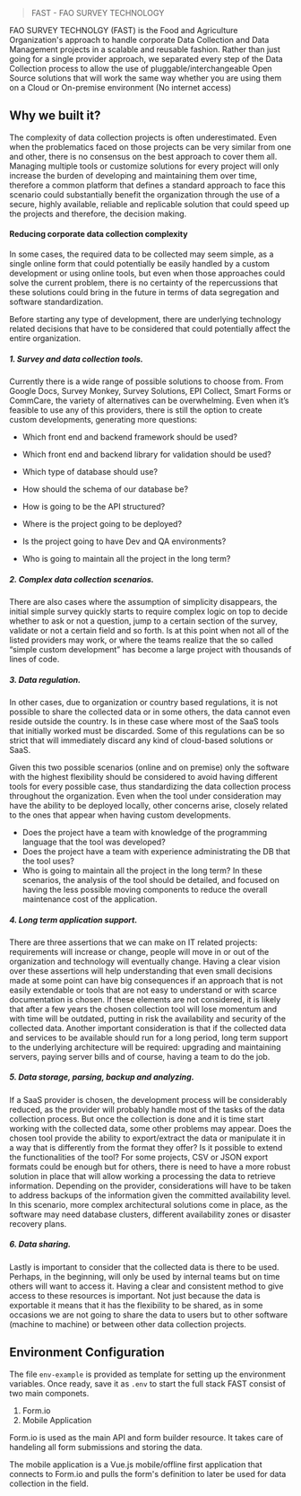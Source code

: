> FAST - FAO SURVEY TECHNOLOGY

FAO SURVEY TECHNOLGY (FAST) is the Food and Agriculture Organization's approach to handle corporate Data Collection and Data Management projects in a scalable and reusable fashion. Rather than just going for a single provider approach, we separated every step of the Data Collection process to allow the use of pluggable/interchangeable Open Source solutions that will work the same way whether you are using them on a Cloud or On-premise environment (No internet access)

## Why we built it?

The complexity of data collection projects is often underestimated. Even when the problematics faced on those projects can be very similar from one and other, there is no consensus on the best approach to cover them all. Managing multiple tools or customize solutions for every project will only increase the burden of developing and maintaining them over time, therefore a common platform that defines a standard approach to face this scenario could substantially benefit the organization through the use of a secure, highly available, reliable and replicable solution that could speed up the projects and therefore, the decision making.

#### Reducing corporate data collection complexity

In some cases, the required data to be collected may seem simple, as a single online form that could potentially be easily handled by a custom development or using online tools, but even when those approaches could solve the current problem, there is no certainty of the repercussions that these solutions could bring in the future in terms of data segregation and software standardization.

Before starting any type of development, there are underlying technology related decisions that have to be considered that could potentially affect the entire organization.

##### 1. Survey and data collection tools.

Currently there is a wide range of possible solutions to choose from. From Google Docs, Survey Monkey, Survey Solutions, EPI Collect, Smart Forms or CommCare, the variety of alternatives can be overwhelming.
Even when it’s feasible to use any of this providers, there is still the option to create custom developments, generating more questions:

- Which front end and backend framework should be used?

- Which front end and backend library for validation should be used?

- Which type of database should use?

- How should the schema of our database be?

- How is going to be the API structured?

- Where is the project going to be deployed?

- Is the project going to have Dev and QA environments?

- Who is going to maintain all the project in the long term?

##### 2. Complex data collection scenarios.

There are also cases where the assumption of simplicity disappears, the initial simple survey quickly starts to require complex logic on top to decide whether to ask or not a question, jump to a certain section of the survey, validate or not a certain field and so forth. Is at this point when not all of the listed providers may work, or where the teams realize that the so called “simple custom development” has become a large project with thousands of lines of code.

##### 3. Data regulation.

In other cases, due to organization or country based regulations, it is not possible to share the collected data or in some others, the data cannot even reside outside the country. Is in these case where most of the SaaS tools that initially worked must be discarded. Some of this regulations can be so strict that will immediately discard any kind of cloud-based solutions or SaaS.

Given this two possible scenarios (online and on premise) only the software with the highest flexibility should be considered to avoid having different tools for every possible case, thus standardizing the data collection process throughout the organization. Even when the tool under consideration may have the ability to be deployed locally, other concerns arise, closely related to the ones that appear when having custom developments.

- Does the project have a team with knowledge of the programming language that the tool was developed?
- Does the project have a team with experience administrating the DB that the tool uses?
- Who is going to maintain all the project in the long term?
  In these scenarios, the analysis of the tool should be detailed, and focused on having the less possible moving components to reduce the overall maintenance cost of the application.

##### 4. Long term application support.

There are three assertions that we can make on IT related projects: requirements will increase or change, people will move in or out of the organization and technology will eventually change.
Having a clear vision over these assertions will help understanding that even small decisions made at some point can have big consequences if an approach that is not easily extendable or tools that are not easy to understand or with scarce documentation is chosen.
If these elements are not considered, it is likely that after a few years the chosen collection tool will lose momentum and with time will be outdated, putting in risk the availability and security of the collected data.
Another important consideration is that if the collected data and services to be available should run for a long period, long term support to the underlying architecture will be required: upgrading and maintaining servers, paying server bills and of course, having a team to do the job.

##### 5. Data storage, parsing, backup and analyzing.

If a SaaS provider is chosen, the development process will be considerably reduced, as the provider will probably handle most of the tasks of the data collection process. But once the collection is done and it is time start working with the collected data, some other problems may appear.
Does the chosen tool provide the ability to export/extract the data or manipulate it in a way that is differently from the format they offer? Is it possible to extend the functionalities of the tool?
For some projects, CSV or JSON export formats could be enough but for others, there is need to have a more robust solution in place that will allow working a processing the data to retrieve information. Depending on the provider, considerations will have to be taken to address backups of the information given the committed availability level. In this scenario, more complex architectural solutions come in place, as the software may need database clusters, different availability zones or disaster recovery plans.

##### 6. Data sharing.

Lastly is important to consider that the collected data is there to be used. Perhaps, in the beginning, will only be used by internal teams but on time others will want to access it. Having a clear and consistent method to give access to these resources is important. Not just because the data is exportable it means that it has the flexibility to be shared, as in some occasions we are not going to share the data to users but to other software (machine to machine) or between other data collection projects.

## Environment Configuration

The file `env-example` is provided as template for setting up the environment variables. Once ready, save it as `.env` to start the full stack
FAST consist of two main componets.

1.  Form.io
2.  Mobile Application

Form.io is used as the main API and form builder resource. It takes care
of handeling all form submissions and storing the data.

The mobile application is a Vue.js mobile/offline first application
that connects to Form.io and pulls the form's definition to later
be used for data collection in the field.
